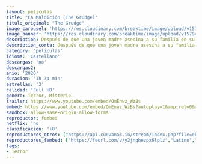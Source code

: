 ```yaml
---
layout: peliculas
title: "La Maldición (The Grudge)"
titulo_original: "The Grudge"
image_carousel: 'https://res.cloudinary.com/breaktime/image/upload/v1579458184/maldicion-min_sv79o3.jpg'
image_banner: 'https://res.cloudinary.com/breaktime/image/upload/v1579458189/la-maldicion-the-grudge-pelicula-poster-cartel-min_abh4hu.jpg'
description: Después de que una joven madre asesina a su familia en su propia casa, una madre soltera y un detective intentan investigar y resolver el caso. Más tarde, descubren que la casa está maldita por un fantasma vengativo que condena a quienes entran con una muerte violenta.
description_corta: Después de que una joven madre asesina a su familia en su propia casa, una madre soltera y un detective intentan investigar y resolver el caso. Más tarde, descubren que...
category: 'peliculas'
idioma: 'Castellano'
descargas: 'no'
descargas2:
anio: '2020'
duracion: '1h 34 min'
estrellas: '3'
calidad: 'Full HD'
genero: Terror, Misterio
trailer: https://www.youtube.com/embed/QmEnwz_WzBs
embed: https://www.youtube.com/embed/QmEnwz_WzBs?autoplay=1&amp;rel=0&amp;hd=1&border=0&wmode=opaque&enablejsapi=1&modestbranding=1&controls=1&showinfo=0
sandbox: allow-same-origin allow-forms
reproductor: fembed
netflix: 'no'
clasificacion: '+8'
reproductores_otros: ["https://api.cuevana3.io/stream/index.php?file=ek5lbm9xYWNrS0xYMTZLa2xNbkdvY3ZTb3BtZng4TGp6ZFpobGFMUGtOelcwcUZmbWRIVzRkakVuS0JnbEplcG1KUnNZSlRTMGViVTBxZGdsdEhPb3NpWW9veUIwOVBpdHJLRFg2YlcwT1hGeXBoZ29OS1ZsdHJFbjV1WDBhWFkxOGVZYkdTWG1haVhtMnBuWnBrPQ","Latino","https://player.premiumstream.live/player.php?id=MTYzNw","Latino","https://gdriveplayer.me/embed2.php?link=Bh0slBMhmCQA%252Bfd2J2kB3AwKMjILjBGhDM5nRgtkkMvofxKKS6j9cloitZIA9Jre00aMj2MMRCou16jIu%252B5muH6gA06NoEpw3uHwvhiS2DEMwv4s6NnBFV0gDEqwPr86yMOcRe8SCWkziQoFBI1cL6Q6zQb0wUnEpb%252FuXoUSWOlun9Tz6ZLKjaCIlLTq%252FoiAWUlKX8wcFgb8YLKOcSDGmF","Latino"]
reproductores_fembed: ["https://feurl.com/v/y2jnqhezpx6lplz","Latino","https://feurl.com/v/x4nd-c5rqmg7l13","Latino"]
tags:
- Terror
---
```













